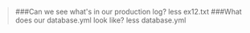 >###Can we see what's in our production log?
less ex12.txt
>###What does our database.yml look like?
less database.yml
